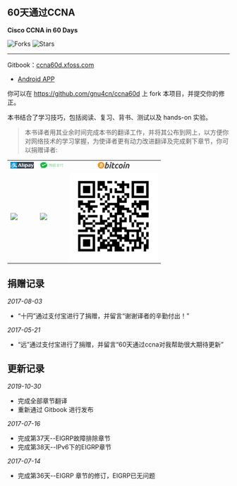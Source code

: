 ## 60天通过CCNA

__Cisco CCNA in 60 Days__


![Forks](https://img.shields.io/github/forks/gnu4cn/ccna60d) ![Stars](https://img.shields.io/github/stars/gnu4cn/ccna60d)

___

Gitbook：[ccna60d.xfoss.com](https://ccna60d.xfoss.com/)

- [Android APP](https://github.com/gnu4cn/ccna60d-app/releases/download/v0.1.3/ccna60d.xfoss.com_v0.1.3.apk)


你可以在 https://github.com/gnu4cn/ccna60d 上 fork 本项目，并提交你的修正。


本书结合了学习技巧，包括阅读、复习、背书、测试以及 hands-on 实验。

> 本书译者用其业余时间完成本书的翻译工作，并将其公布到网上，以方便你对网络技术的学习掌握，为使译者更有动力改进翻译及完成剩下章节，你可以捐赠译者:  
<table>
	<tr>
		<th>
			<img src="images/alipay-banner.png" height="15" />
		</th>
		<th>
			<img src="images/wechat-pay-banner.png" height="15" />
		</th>
		<th>
			<img src="images/logotop.png" height="15" />
		</th>
	</tr>
	<tr>
		<td>
			<img src="images/633086908.png" height="200" />
		</td>
		<td>
			<img src="images/611739062.png" height="200" />
		</td>
		<td>
			<img src="images/btc-qrcode.png" height="200" />
		</td>
	</tr>

</table>


## 捐赠记录

*2017-08-03*

- “十円”通过支付宝进行了捐赠，并留言“谢谢译者的辛勤付出！”

*2017-05-21*

- “远”通过支付宝进行了捐赠，并留言“60天通过ccna对我帮助很大期待更新”

## 更新记录

*2019-10-30*

- 完成全部章节翻译
- 重新通过 Gitbook 进行发布

*2017-07-16*

- 完成第37天--EIGRP故障排除章节
- 完成第38天--IPv6下的EIGRP章节

*2017-07-14*

- 完成第36天--EIGRP 章节的修订，EIGRP已无问题

